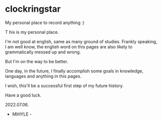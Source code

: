 # clockringstar
My personal place to record anything :)


T his is my personal place.

I'm not good at english, same as many ground of studies. Frankly speaking, I am well know, the english word on this pages are also likely to grammatically messed up and wrong.

But I'm on the way to be better.

One day, in the future, I finally accomplish some goals in knowledge, languages and anything in this pages.


I wish, this'll be a successful first step of my future history.


Have a good luck.


2022.07.06.

- MIHYLE -
